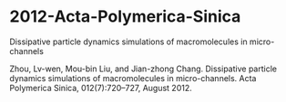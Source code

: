 2012-Acta-Polymerica-Sinica
===========================

Dissipative particle dynamics simulations of macromolecules in micro-channels


Zhou, Lv-wen, Mou-bin Liu, and Jian-zhong Chang. 
Dissipative particle dynamics simulations of macromolecules in micro-channels. 
Acta Polymerica Sinica, 012(7):720–727, August 2012.
